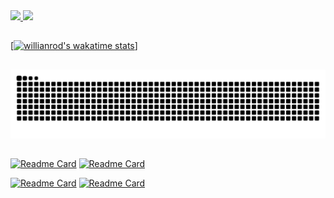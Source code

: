 <div align="justify">

  <a href="https://github.com/JSeno">
  
  <img height="180em" src="https://github-readme-stats.vercel.app/api?username=JSeno&show_icons=true&theme=vision-friendly-dark&include_all_commits=true&count_private=true"/>
  
  <img height="180em" src="https://github-readme-stats.vercel.app/api/top-langs/?username=JSeno&layout=compact&langs_count=10&theme=vision-friendly-dark"/>
  
</div>
  
  ##
 
 [![willianrod's wakatime stats](https://github-readme-stats.vercel.app/api/wakatime?username=JSeno&theme=vision-friendly-dark)]
  
  ##
  
![Snake animation](https://github.com/jseno/jseno/blob/output/github-contribution-grid-snake.svg)

  ##
  
  
[![Readme Card](https://github-readme-stats.vercel.app/api/pin/?username=JSeno&repo=aula_tkinter&show_icons=true&theme=vision-friendly-dark)](https://github.com/JSeno/aula_tkinter)
[![Readme Card](https://github-readme-stats.vercel.app/api/pin/?username=JSeno&repo=cypress_aprendizado&show_icons=true&theme=vision-friendly-dark)](https://github.com/JSeno/cypress_aprendizado)

[![Readme Card](https://github-readme-stats.vercel.app/api/pin/?username=JSeno&repo=udemy_js&show_icons=true&theme=vision-friendly-dark)](https://github.com/JSeno/udemy_js)
[![Readme Card](https://github-readme-stats.vercel.app/api/pin/?username=JSeno&repo=100DaysofCode&show_icons=true&theme=vision-friendly-dark)](https://github.com/JSeno/100DaysofCode)
